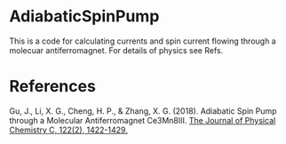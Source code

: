 # AdiabaticSpinPump

This is a code for calculating currents and spin current flowing through a molecuar antiferromagnet. For details of physics see Refs.


# References
Gu, J., Li, X. G., Cheng, H. P., & Zhang, X. G. (2018). Adiabatic Spin Pump through a Molecular Antiferromagnet Ce3Mn8III. [The Journal of Physical Chemistry C, 122(2), 1422-1429. ](https://pubs.acs.org/doi/abs/10.1021/acs.jpcc.7b11387)
